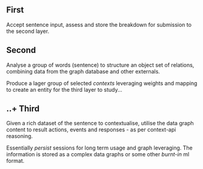 
## First

Accept sentence input, assess and store the breakdown for submission to the
second layer.

## Second

Analyse a group of words (sentence) to structure an object set of relations,
combining data from the graph database and other externals.

Produce a lager group of selected _contexts_ leveraging weights and mapping
to create an entity for the third layer to study...


## ..+ Third

Given a rich dataset of the sentence to contextualise, utilise the data graph
content to result actions, events and responses - as per context-api reasoning.

Essentially _persist_ sessions for long term usage and graph leveraging. The
information is stored as a complex data graphs or some other _burnt-in_ ml format.

